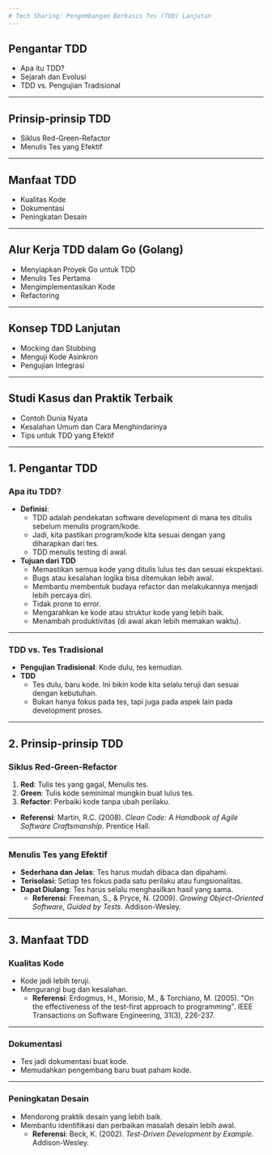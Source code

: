 ```yaml
---
# Tech Sharing: Pengembangan Berbasis Tes (TDD) Lanjutan
---
```


## Pengantar TDD
- Apa itu TDD?
- Sejarah dan Evolusi
- TDD vs. Pengujian Tradisional

---

## Prinsip-prinsip TDD
- Siklus Red-Green-Refactor
- Menulis Tes yang Efektif

---

## Manfaat TDD
- Kualitas Kode
- Dokumentasi
- Peningkatan Desain

---

## Alur Kerja TDD dalam Go (Golang)
- Menyiapkan Proyek Go untuk TDD
- Menulis Tes Pertama
- Mengimplementasikan Kode
- Refactoring

---

## Konsep TDD Lanjutan
- Mocking dan Stubbing
- Menguji Kode Asinkron
- Pengujian Integrasi

---

## Studi Kasus dan Praktik Terbaik
- Contoh Dunia Nyata
- Kesalahan Umum dan Cara Menghindarinya
- Tips untuk TDD yang Efektif

---

## 1. Pengantar TDD

### Apa itu TDD?
- **Definisi**: 
    - TDD adalah pendekatan software development di mana tes ditulis sebelum menulis program/kode.
    - Jadi, kita pastikan program/kode kita sesuai dengan yang diharapkan dari tes.
    - TDD menulis testing di awal.
- **Tujuan dari TDD**
    - Memastikan semua kode yang ditulis lulus tes dan sesuai ekspektasi.
    - Bugs atau kesalahan logika bisa ditemukan lebih awal.
    - Membantu membentuk budaya refactor dan melakukannya menjadi lebih percaya diri.
    - Tidak prone to error.
    - Mengarahkan ke kode atau struktur kode yang lebih baik.
    - Menambah produktivitas (di awal akan lebih memakan waktu).

---

### TDD vs. Tes Tradisional
- **Pengujian Tradisional**: Kode dulu, tes kemudian.
- **TDD**
    - Tes dulu, baru kode. Ini bikin kode kita selalu teruji dan sesuai dengan kebutuhan.
    - Bukan hanya fokus pada tes, tapi juga pada aspek lain pada development proses.

---

## 2. Prinsip-prinsip TDD

### Siklus Red-Green-Refactor
1. **Red**: Tulis tes yang gagal, Menulis tes.
2. **Green**: Tulis kode seminimal mungkin buat lulus tes.
3. **Refactor**: Perbaiki kode tanpa ubah perilaku.
  - **Referensi**: Martin, R.C. (2008). *Clean Code: A Handbook of Agile Software Craftsmanship*. Prentice Hall.

---

### Menulis Tes yang Efektif
- **Sederhana dan Jelas**: Tes harus mudah dibaca dan dipahami.
- **Terisolasi**: Setiap tes fokus pada satu perilaku atau fungsionalitas.
- **Dapat Diulang**: Tes harus selalu menghasilkan hasil yang sama.
  - **Referensi**: Freeman, S., & Pryce, N. (2009). *Growing Object-Oriented Software, Guided by Tests*. Addison-Wesley.

---

## 3. Manfaat TDD

### Kualitas Kode
- Kode jadi lebih teruji.
- Mengurangi bug dan kesalahan.
  - **Referensi**: Erdogmus, H., Morisio, M., & Torchiano, M. (2005). "On the effectiveness of the test-first approach to programming". IEEE Transactions on Software Engineering, 31(3), 226-237.

---

### Dokumentasi
- Tes jadi dokumentasi buat kode.
- Memudahkan pengembang baru buat paham kode.

---

### Peningkatan Desain
- Mendorong praktik desain yang lebih baik.
- Membantu identifikasi dan perbaikan masalah desain lebih awal.
  - **Referensi**: Beck, K. (2002). *Test-Driven Development by Example*. Addison-Wesley.